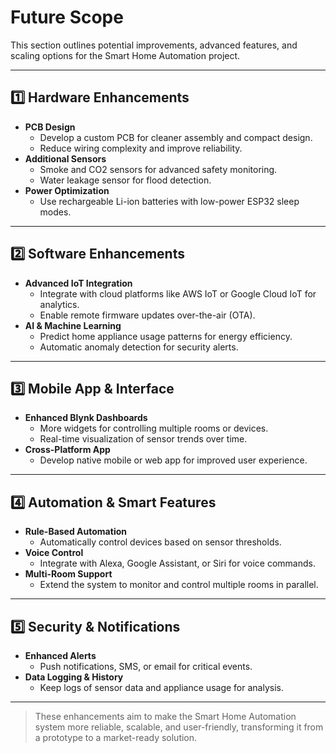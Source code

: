 # Future Scope

This section outlines potential improvements, advanced features, and scaling options for the Smart Home Automation project.  

---

## 1️⃣ Hardware Enhancements
- **PCB Design**
  - Develop a custom PCB for cleaner assembly and compact design.
  - Reduce wiring complexity and improve reliability.
- **Additional Sensors**
  - Smoke and CO2 sensors for advanced safety monitoring.
  - Water leakage sensor for flood detection.
- **Power Optimization**
  - Use rechargeable Li-ion batteries with low-power ESP32 sleep modes.

---

## 2️⃣ Software Enhancements
- **Advanced IoT Integration**
  - Integrate with cloud platforms like AWS IoT or Google Cloud IoT for analytics.
  - Enable remote firmware updates over-the-air (OTA).
- **AI & Machine Learning**
  - Predict home appliance usage patterns for energy efficiency.
  - Automatic anomaly detection for security alerts.

---

## 3️⃣ Mobile App & Interface
- **Enhanced Blynk Dashboards**
  - More widgets for controlling multiple rooms or devices.
  - Real-time visualization of sensor trends over time.
- **Cross-Platform App**
  - Develop native mobile or web app for improved user experience.
  
---

## 4️⃣ Automation & Smart Features
- **Rule-Based Automation**
  - Automatically control devices based on sensor thresholds.
- **Voice Control**
  - Integrate with Alexa, Google Assistant, or Siri for voice commands.
- **Multi-Room Support**
  - Extend the system to monitor and control multiple rooms in parallel.

---

## 5️⃣ Security & Notifications
- **Enhanced Alerts**
  - Push notifications, SMS, or email for critical events.
- **Data Logging & History**
  - Keep logs of sensor data and appliance usage for analysis.

---

> These enhancements aim to make the Smart Home Automation system more reliable, scalable, and user-friendly, transforming it from a prototype to a market-ready solution.
